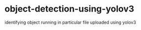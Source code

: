 # object-detection-using-yolov3
identifying object running in particular file uploaded  using yolov3
